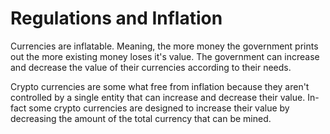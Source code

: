 # Regulations and Inflation
Currencies are inflatable. Meaning, the more money the government prints out the more existing money loses it's value. The government can increase and decrease the value of their currencies according to their needs.

Crypto currencies are some what free from inflation because they aren't controlled by a single entity that can increase and decrease their value. In-fact some crypto currencies are designed to increase their value by decreasing the amount of the total currency that can be mined.    
